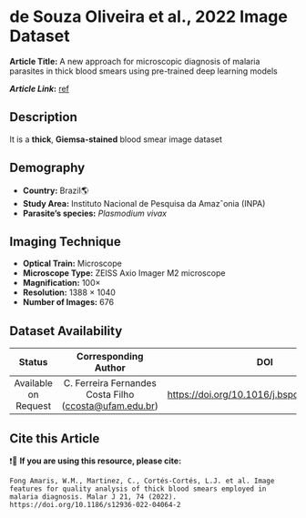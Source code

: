 # **de Souza Oliveira et al., 2022 Image Dataset**  
**Article Title:** A new approach for microscopic diagnosis of malaria parasites in thick blood smears using pre-trained deep learning models

**_Article Link_:** [ref](https://link.springer.com/article/10.1007/s42452-020-3000-0)


## **Description**
It is a **thick**, **Giemsa-stained** blood smear image dataset 


## **Demography**
+ **Country:** Brazil:earth_americas:
+ **Study Area:** Instituto Nacional de Pesquisa da Amazˆonia (INPA)
+ **Parasite’s species:** _Plasmodium vivax_


## **Imaging Technique**
+ **Optical Train:** Microscope
+ **Microscope Type:**  ZEISS Axio Imager M2 microscope
+ **Magnification:** 100×
+ **Resolution:** 1388 × 1040
+ **Number of Images:** 676


## **Dataset Availability**

|**Status**|**Corresponding Author**|**DOI**|
|:---:|:---:|:---:|
|Available on Request|C. Ferreira Fernandes Costa Filho (ccosta@ufam.edu.br) |https://doi.org/10.1016/j.bspc.2022.103931|


## **Cite this Article**

❗:stop_sign:  **If you are using this resource, please cite:** 

```
Fong Amaris, W.M., Martinez, C., Cortés-Cortés, L.J. et al. Image features for quality analysis of thick blood smears employed in malaria diagnosis. Malar J 21, 74 (2022). https://doi.org/10.1186/s12936-022-04064-2
```
